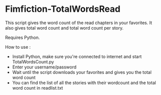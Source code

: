 Fimfiction-TotalWordsRead
=========================

This script gives the word count of the read chapters in your favorites. It also gives total word count and total word count per story.

Requires Python.

How to use :
- Install Python, make sure you're connected to internet and start TotalWordsCount.py
- Enter your username/password
- Wait until the script downloads your favorites and gives you the total word count
- You can find the list of all the stories with their wordcount and the total word count in readlist.txt
